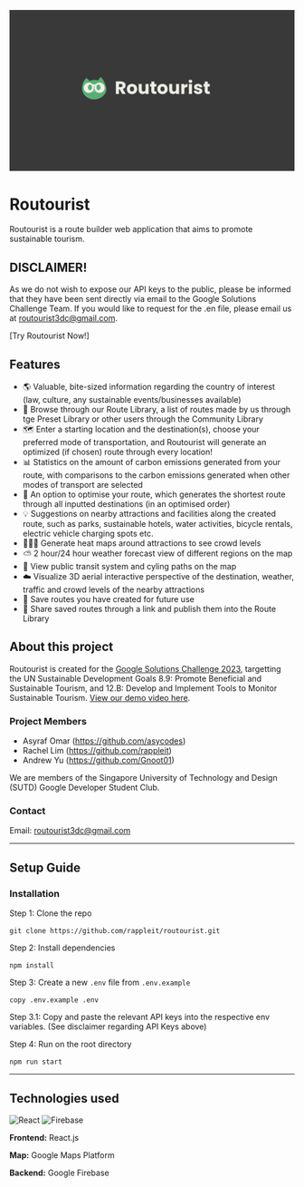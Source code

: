 ![Routourist Banner](public/assets/githubBanner.png)

# Routourist
Routourist is a route builder web application that aims to promote sustainable tourism. 

## DISCLAIMER!
As we do not wish to expose our API keys to the public, please be informed that they have been sent directly via email to the Google Solutions Challenge Team. If you would like to request for the .en file, please email us at [routourist3dc@gmail.com](mailto:routourist3dc@gmail.com). 

[Try Routourist Now!] 

## Features
- 🌎 Valuable, bite-sized information regarding the country of interest (law, culture, any sustainable events/businesses available)
- 🔎 Browse through our Route Library, a list of routes made by us through tge Preset Library or other users through the Community Library
- 🗺️ Enter a starting location and the destination(s), choose your preferred mode of transportation, and Routourist will generate an optimized (if chosen) route through every location!
- 📊 Statistics on the amount of carbon emissions generated from your route, with comparisons to the carbon emissions generated when other modes of transport are selected
- 📍 An option to optimise your route, which generates the shortest route through all inputted destinations (in an optimised order)
- 💡 Suggestions on nearby attractions and facilities along the created route, such as parks, sustainable hotels, water activities, bicycle rentals, electric vehicle charging spots etc.
- 🧑‍🤝‍🧑 Generate heat maps around attractions to see crowd levels
- ⛅ 2 hour/24 hour weather forecast view of different regions on the map
- 🚴 View public transit system and cyling paths on the map
- ☁️ Visualize 3D aerial interactive perspective of the destination, weather, traffic and crowd levels of the nearby attractions
- 💾 Save routes you have created for future use
- 📃 Share saved routes through a link and publish them into the Route Library

## About this project
Routourist is created for the [Google Solutions Challenge 2023](https://developers.google.com/community/gdsc-solution-challenge), targetting the UN Sustainable Development Goals 8.9: Promote Beneficial and Sustainable Tourism, and 12.B: Develop and Implement Tools to Monitor Sustainable Tourism. [View our demo video here](https://www.youtube.com/watch?v=CohbHAdULBE).

### Project Members
- Asyraf Omar (https://github.com/asycodes)
- Rachel Lim (https://github.com/rappleit)
- Andrew Yu (https://github.com/Gnoot01)

We are members of the Singapore University of Technology and Design (SUTD) Google Developer Student Club.

### Contact
Email: [routourist3dc@gmail.com](mailto:routourist3dc@gmail.com)

---
## Setup Guide

### Installation

Step 1: Clone the repo
```
git clone https://github.com/rappleit/routourist.git
```
Step 2: Install dependencies
```
npm install
```
Step 3: Create a new `.env` file from `.env.example`
```
copy .env.example .env
```
Step 3.1: Copy and paste the relevant API keys into the respective env variables. (See disclaimer regarding API Keys above)

Step 4: Run on the root directory
```
npm run start
```
---
## Technologies used

![React](https://img.shields.io/badge/react-%2320232a.svg?style=for-the-badge&logo=react&logoColor=%2361DAFB) ![Firebase](https://img.shields.io/badge/firebase-%23039BE5.svg?style=for-the-badge&logo=firebase)


**Frontend:** React.js

**Map:** Google Maps Platform

**Backend:** Google Firebase
